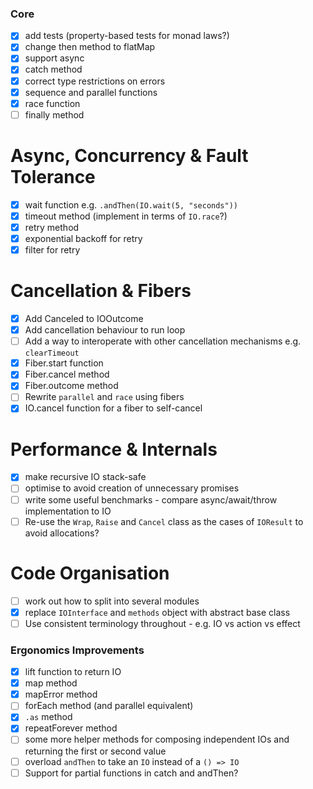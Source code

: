 ### Core

- [x] add tests (property-based tests for monad laws?)
- [x] change then method to flatMap
- [x] support async
- [x] catch method
- [x] correct type restrictions on errors
- [x] sequence and parallel functions
- [x] race function
- [ ] finally method

# Async, Concurrency & Fault Tolerance

- [x] wait function e.g. `.andThen(IO.wait(5, "seconds"))`
- [x] timeout method (implement in terms of `IO.race`?)
- [x] retry method
- [x] exponential backoff for retry
- [x] filter for retry

# Cancellation & Fibers

- [x] Add Canceled to IOOutcome
- [x] Add cancellation behaviour to run loop
- [ ] Add a way to interoperate with other cancellation mechanisms e.g. `clearTimeout`
- [x] Fiber.start function
- [x] Fiber.cancel method
- [x] Fiber.outcome method
- [ ] Rewrite `parallel` and `race` using fibers
- [x] IO.cancel function for a fiber to self-cancel

# Performance & Internals

- [x] make recursive IO stack-safe
- [ ] optimise to avoid creation of unnecessary promises
- [ ] write some useful benchmarks - compare async/await/throw implementation to IO
- [ ] Re-use the `Wrap`, `Raise` and `Cancel` class as the cases of `IOResult` to avoid allocations?

# Code Organisation

- [ ] work out how to split into several modules
- [x] replace `IOInterface` and `methods` object with abstract base class
- [ ] Use consistent terminology throughout - e.g. IO vs action vs effect

### Ergonomics Improvements

- [x] lift function to return IO
- [x] map method
- [x] mapError method
- [ ] forEach method (and parallel equivalent)
- [x] `.as` method
- [x] repeatForever method
- [ ] some more helper methods for composing independent IOs and returning the first or second value
- [ ] overload `andThen` to take an `IO` instead of a `() => IO`
- [ ] Support for partial functions in catch and andThen?
